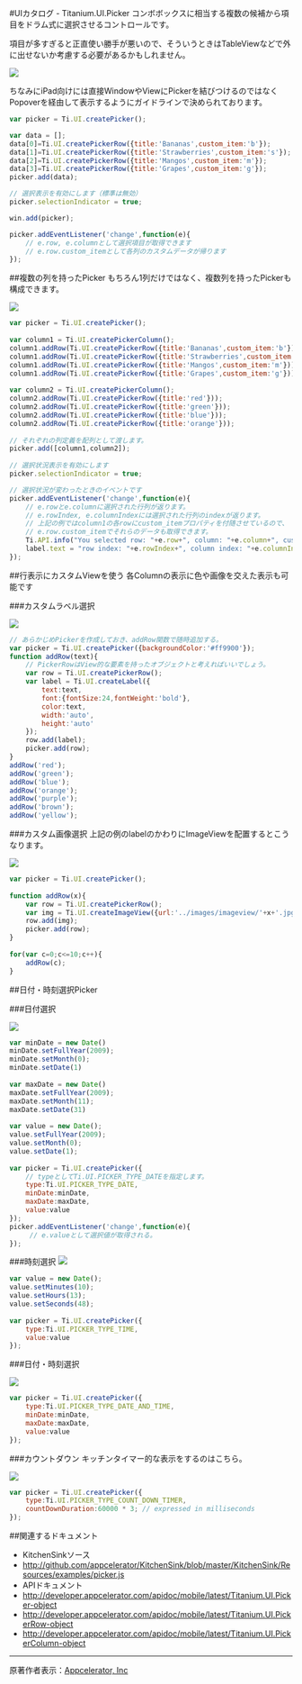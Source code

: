 #UIカタログ - Titanium.UI.Picker
コンボボックスに相当する複数の候補から項目をドラム式に選択させるコントロールです。

項目が多すぎると正直使い勝手が悪いので、そういうときはTableViewなどで外に出せないか考慮する必要があるかもしれません。

![](http://f.hatena.ne.jp/images/fotolife/d/donayama/20100227/20100227190718.png)

ちなみにiPad向けには直接WindowやViewにPickerを結びつけるのではなくPopoverを経由して表示するようにガイドラインで決められております。

```JavaScript
var picker = Ti.UI.createPicker();

var data = [];
data[0]=Ti.UI.createPickerRow({title:'Bananas',custom_item:'b'});
data[1]=Ti.UI.createPickerRow({title:'Strawberries',custom_item:'s'});
data[2]=Ti.UI.createPickerRow({title:'Mangos',custom_item:'m'});
data[3]=Ti.UI.createPickerRow({title:'Grapes',custom_item:'g'});
picker.add(data);

// 選択表示を有効にします（標準は無効）
picker.selectionIndicator = true;

win.add(picker);

picker.addEventListener('change',function(e){
    // e.row, e.columnとして選択項目が取得できます
    // e.row.custom_itemとして各列のカスタムデータが帰ります
});
```

##複数の列を持ったPicker
もちろん1列だけではなく、複数列を持ったPickerも構成できます。

![](http://f.hatena.ne.jp/images/fotolife/d/donayama/20100323/20100323235201.png)

```JavaScript
var picker = Ti.UI.createPicker();
 
var column1 = Ti.UI.createPickerColumn();
column1.addRow(Ti.UI.createPickerRow({title:'Bananas',custom_item:'b'}));
column1.addRow(Ti.UI.createPickerRow({title:'Strawberries',custom_item:'s'}));
column1.addRow(Ti.UI.createPickerRow({title:'Mangos',custom_item:'m'}));
column1.addRow(Ti.UI.createPickerRow({title:'Grapes',custom_item:'g'}));
 
var column2 = Ti.UI.createPickerColumn();
column2.addRow(Ti.UI.createPickerRow({title:'red'}));
column2.addRow(Ti.UI.createPickerRow({title:'green'}));
column2.addRow(Ti.UI.createPickerRow({title:'blue'}));
column2.addRow(Ti.UI.createPickerRow({title:'orange'}));
 
// それぞれの列定義を配列として渡します。
picker.add([column1,column2]);
 
// 選択状況表示を有効にします
picker.selectionIndicator = true;

// 選択状況が変わったときのイベントです
picker.addEventListener('change',function(e){
    // e.rowとe.columnに選択された行列が返ります。
    // e.rowIndex, e.columnIndexには選択された行列のindexが返ります。
    // 上記の例ではcolumn1の各rowにcustom_itemプロパティを付随させているので、
    // e.row.custom_itemでそれらのデータも取得できます。
    Ti.API.info("You selected row: "+e.row+", column: "+e.column+", custom_item: "+e.row.custom_item);
    label.text = "row index: "+e.rowIndex+", column index: "+e.columnIndex;
});
```

##行表示にカスタムViewを使う
各Columnの表示に色や画像を交えた表示も可能です

###カスタムラベル選択

![](http://f.hatena.ne.jp/images/fotolife/d/donayama/20100323/20100323235202.png)

```JavaScript
// あらかじめPickerを作成しておき、addRow関数で随時追加する。
var picker = Ti.UI.createPicker({backgroundColor:'#ff9900'}); 
function addRow(text){
	// PickerRowはView的な要素を持ったオブジェクトと考えればいいでしょう。
	var row = Ti.UI.createPickerRow();
	var label = Ti.UI.createLabel({
		text:text,
		font:{fontSize:24,fontWeight:'bold'},
		color:text,
		width:'auto',
		height:'auto'
	});
	row.add(label);
	picker.add(row);
}
addRow('red');
addRow('green');
addRow('blue');
addRow('orange');
addRow('purple');
addRow('brown');
addRow('yellow');
```

###カスタム画像選択
上記の例のlabelのかわりにImageViewを配置するとこうなります。

![](http://f.hatena.ne.jp/images/fotolife/d/donayama/20100323/20100323235203.png)

```JavaScript
var picker = Ti.UI.createPicker();
 
function addRow(x){
	var row = Ti.UI.createPickerRow();
	var img = Ti.UI.createImageView({url:'../images/imageview/'+x+'.jpg',width:40,height:40});
	row.add(img);
	picker.add(row);
}
 
for(var c=0;c<=10;c++){
	addRow(c);
}
```

##日付・時刻選択Picker

###日付選択

![](http://f.hatena.ne.jp/images/fotolife/d/donayama/20100323/20100323235204.png)

```JavaScript
var minDate = new Date()
minDate.setFullYear(2009);
minDate.setMonth(0);
minDate.setDate(1)
 
var maxDate = new Date()
maxDate.setFullYear(2009);
maxDate.setMonth(11);
maxDate.setDate(31)
 
var value = new Date();
value.setFullYear(2009);
value.setMonth(0);
value.setDate(1);
 
var picker = Ti.UI.createPicker({
    // typeとしてTi.UI.PICKER_TYPE_DATEを指定します。
    type:Ti.UI.PICKER_TYPE_DATE,
    minDate:minDate,
    maxDate:maxDate,
    value:value
});
picker.addEventListener('change',function(e){
     // e.valueとして選択値が取得される。
});
```

###時刻選択
![](http://f.hatena.ne.jp/images/fotolife/d/donayama/20100323/20100323235205.png)

```JavaScript
var value = new Date();
value.setMinutes(10);
value.setHours(13);
value.setSeconds(48);
 
var picker = Ti.UI.createPicker({
    type:Ti.UI.PICKER_TYPE_TIME,
    value:value
});
```

###日付・時刻選択

![](http://f.hatena.ne.jp/images/fotolife/d/donayama/20100323/20100323235206.png)

```JavaScript
var picker = Ti.UI.createPicker({
    type:Ti.UI.PICKER_TYPE_DATE_AND_TIME,
    minDate:minDate,
    maxDate:maxDate,
    value:value
});
```

###カウントダウン
キッチンタイマー的な表示をするのはこちら。

![](http://f.hatena.ne.jp/images/fotolife/d/donayama/20100323/20100323235207.png)

```JavaScript 
var picker = Ti.UI.createPicker({
    type:Ti.UI.PICKER_TYPE_COUNT_DOWN_TIMER,
    countDownDuration:60000 * 3; // expressed in milliseconds
});
```

##関連するドキュメント

 * KitchenSinkソース
  * http://github.com/appcelerator/KitchenSink/blob/master/KitchenSink/Resources/examples/picker.js
 * APIドキュメント
  * http://developer.appcelerator.com/apidoc/mobile/latest/Titanium.UI.Picker-object
  * http://developer.appcelerator.com/apidoc/mobile/latest/Titanium.UI.PickerRow-object
  * http://developer.appcelerator.com/apidoc/mobile/latest/Titanium.UI.PickerColumn-object

----
原著作者表示：[Appcelerator, Inc](http://www.appcelerator.com/ )
